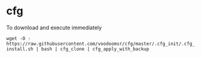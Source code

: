 # cfg

To download and execute immediately 

`wget -O - https://raw.githubusercontent.com/voodoomsr/cfg/master/.cfg_init/.cfg_install.sh | bash | cfg_clone | cfg_apply_with_backup`
